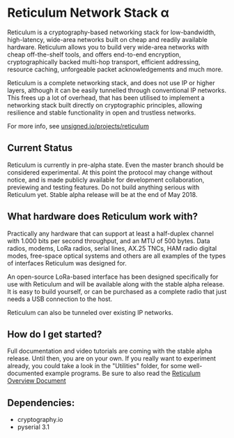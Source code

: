 Reticulum Network Stack α
==========

Reticulum is a cryptography-based networking stack for low-bandwidth, high-latency, wide-area networks built on cheap and readily available hardware. Reticulum allows you to build very wide-area networks with cheap off-the-shelf tools, and offers end-to-end encryption, cryptographically backed multi-hop transport, efficient addressing, resource caching, unforgeable packet acknowledgements and much more.

Reticulum is a complete networking stack, and does not use IP or higher layers, although it can be easily tunnelled through conventional IP networks. This frees up a lot of overhead, that has been utilised to implement a networking stack built directly on cryptographic principles, allowing resilience and stable functionality in open and trustless networks.

For more info, see [unsigned.io/projects/reticulum](http://unsigned.io/projects/reticulum/)

## Current Status
Reticulum is currently in pre-alpha state. Even the master branch should be considered experimental. At this point the protocol may change without notice, and is made publicly available for development collaboration, previewing and testing features. Do not build anything serious with Reticulum yet. Stable alpha release will be at the end of May 2018.

## What hardware does Reticulum work with?
Practically any hardware that can support at least a half-duplex channel with 1.000 bits per second throughput, and an MTU of 500 bytes. Data radios, modems, LoRa radios, serial lines, AX.25 TNCs, HAM radio digital modes, free-space optical systems and others are all examples of the types of interfaces Reticulum was designed for.

An open-source LoRa-based interface has been designed specifically for use with Reticulum and will be available along with the stable alpha release. It is easy to build yourself, or can be purchased as a complete radio that just needs a USB connection to the host.

Reticulum can also be tunneled over existing IP networks.

## How do I get started?
Full documentation and video tutorials are coming with the stable alpha release. Until then, you are on your own. If you really want to experiment already, you could take a look in the "Utilities" folder, for some well-documented example programs. Be sure to also read the [Reticulum Overview Document](http://unsigned.io/wp-content/uploads/2018/04/Reticulum_Overview_v0.4.pdf)

## Dependencies:
 - cryptography.io
 - pyserial 3.1

